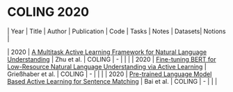# COLING 2020

| Year |                                                       Title                                                       |   Author    | Publication | Code | Tasks | Notes | Datasets| Notions |

| 2020 |       [A Multitask Active Learning Framework for Natural Language Understanding](https://aclanthology.org/2020.coling-main.430/)       |    Zhu et al.     |   COLING    |  -   |      |       |
| 2020 | [Fine-tuning BERT for Low-Resource Natural Language Understanding via Active Learning](https://aclanthology.org/2020.coling-main.100/) | Grießhaber et al. |   COLING    |  -   |      |       |
| 2020 |        [Pre-trained Language Model Based Active Learning for Sentence Matching](https://aclanthology.org/2020.coling-main.130/)        |    Bai et al.     |   COLING    |  -   |      |       |
